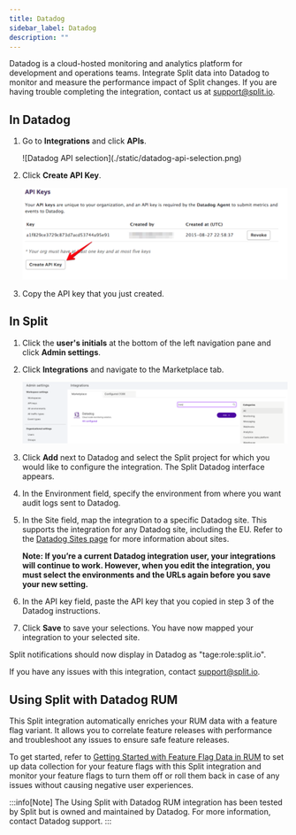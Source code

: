 ```yaml
---
title: Datadog
sidebar_label: Datadog
description: ""
---
```


<p>
  <button hidden style={{borderRadius:'8px', border:'1px', fontFamily:'Courier New', fontWeight:'800', textAlign:'left'}}> help.split.io link: https://help.split.io/hc/en-us/articles/4822553169933-Datadog <br /> ✘ images still hosted on help.split.io </button>
</p>

Datadog is a cloud-hosted monitoring and analytics platform for development and operations teams. Integrate Split data into Datadog to monitor and measure the performance impact of Split changes. If you are having trouble completing the integration, contact us at [support@split.io](mailto:support@split.io).

## In Datadog
 
1. Go to **Integrations** and click **APIs**.

   <div style={{maxWidth:500}}>![Datadog API selection](./static/datadog-api-selection.png)</div>

2. Click **Create API Key**.

   ![Create Datadog API key](./static/datadog-api-key.png)

3. Copy the API key that you just created.

## In Split

1. Click the **user's initials** at the bottom of the left navigation pane and click **Admin settings**.
2. Click **Integrations** and navigate to the Marketplace tab.


   ![Split Admin settings](./static/datadog-splitadmin.png)

3. Click **Add** next to Datadog and select the Split project for which you would like to configure the integration. The Split Datadog interface appears.
4. In the Environment field, specify the environment from where you want audit logs sent to Datadog.
5. In the Site field, map the integration to a specific Datadog site. This supports the integration for any Datadog site, including the EU. Refer to the [Datadog Sites page](https://docs.datadoghq.com/getting_started/site/) for more information about sites.

   **Note: If you’re a current Datadog integration user, your integrations will continue to work. However, when you edit the integration, you must select the environments and the URLs again before you save your new setting.**

6. In the API key field, paste the API key that you copied in step 3 of the Datadog instructions.
7. Click **Save** to save your selections. You have now mapped your integration to your selected site.

Split notifications should now display in Datadog as "tage:role:split.io".

If you have any issues with this integration, contact [support@split.io](mailto:support@split.io). 

## Using Split with Datadog RUM

This Split integration automatically enriches your RUM data with a feature flag variant. It allows you to correlate feature releases with performance and troubleshoot any issues to ensure safe feature releases. 

To get started, refer to [Getting Started with Feature Flag Data in RUM](https://docs.datadoghq.com/real_user_monitoring/guide/setup-feature-flag-data-collection/?tab=npm#split-integration) to set up data collection for your feature flags with this Split integration and monitor your feature flags to turn them off or roll them back in case of any issues without causing negative user experiences.

:::info[Note]
The Using Split with Datadog RUM integration has been tested by Split but is owned and maintained by Datadog. For more information, contact Datadog support.
:::